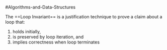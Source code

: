 #Algorithms-and-Data-Structures 

The ==Loop Invariant== is a justification technique to prove a claim about a loop that:
1. holds initially,
2. is preserved by loop iteration, and
3. implies correctness when loop terminates